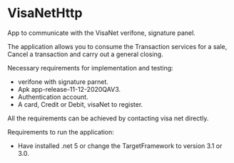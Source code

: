 # VisaNetHttp
App to communicate with the VisaNet verifone, signature panel.

The application allows you to consume the Transaction services for a sale, Cancel a transaction and carry out a general closing.

Necessary requirements for implementation and testing:
- verifone with signature parnet.
- Apk app-release-11-12-2020QAV3.
- Authentication account.
- A card, Credit or Debit, visaNet to register.

All the requirements can be achieved by contacting visa net directly.
 
Requirements to run the application:
- Have installed .net 5 or change the TargetFramework to version 3.1 or 3.0.
